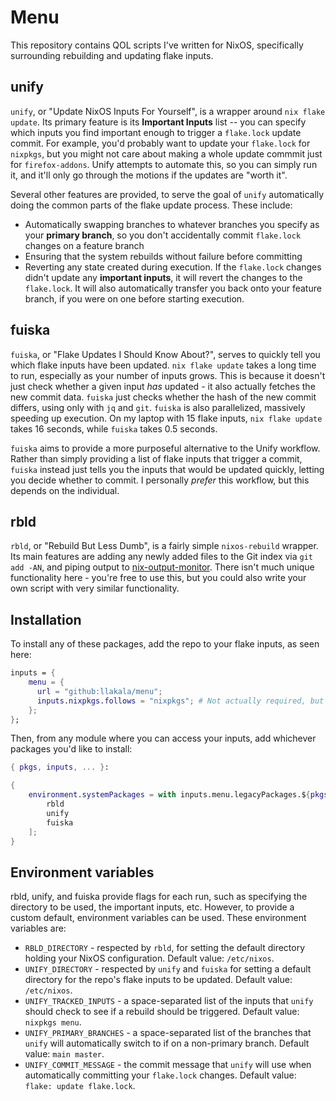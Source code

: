 # Menu
This repository contains QOL scripts I've written for NixOS, specifically surrounding rebuilding and updating flake inputs.

## unify
`unify`, or "Update NixOS Inputs For Yourself", is a wrapper around `nix flake update`. Its primary feature is its **Important Inputs** list -- you can specify which inputs you find important enough to trigger a `flake.lock` update commit. For example, you'd probably want to update your `flake.lock` for `nixpkgs`, but you might not care about making a whole update commmit just for `firefox-addons`. Unify attempts to automate this, so you can simply run it, and it'll only go through the motions if the updates are "worth it".

Several other features are provided, to serve the goal of `unify` automatically doing the common parts of the flake update process. These include:
- Automatically swapping branches to whatever branches you specify as your **primary branch**, so you don't accidentally commit `flake.lock` changes on a feature branch
- Ensuring that the system rebuilds without failure before committing
- Reverting any state created during execution. If the `flake.lock` changes didn't update any **important inputs**, it will revert the changes to the `flake.lock`. It will also automatically transfer you back onto your feature branch, if you were on one before starting execution.

## fuiska
`fuiska`, or "Flake Updates I Should Know About?", serves to quickly tell you which flake inputs have been updated. `nix flake update` takes a long time to run, especially as your number of inputs grows. This is because it doesn't just check whether a given input *has* updated - it also actually fetches the new commit data. `fuiska` just checks whether the hash of the new commit differs, using only with `jq` and `git`. `fuiska` is also parallelized, massively speeding up execution. On my laptop with 15 flake inputs, `nix flake update` takes 16 seconds, while `fuiska` takes 0.5 seconds.

`fuiska` aims to provide a more purposeful alternative to the Unify workflow. Rather than simply providing a list of flake inputs that trigger a commit, `fuiska` instead just tells you the inputs that would be updated quickly, letting you decide whether to commit. I personally *prefer* this workflow, but this depends on the individual.

## rbld
`rbld`, or "Rebuild But Less Dumb", is a fairly simple `nixos-rebuild` wrapper. Its main features are adding any newly added files to the Git index via `git add -AN`, and piping output to [nix-output-monitor](https://github.com/maralorn/nix-output-monitor). There isn't much unique functionality here - you're free to use this, but you could also write your own script with very similar functionality.

## Installation
To install any of these packages, add the repo to your flake inputs, as seen here:
```nix
inputs = {
    menu = {
      url = "github:llakala/menu";
      inputs.nixpkgs.follows = "nixpkgs"; # Not actually required, but good for preventing lockfile bloat. Expects any fairly recent unstable nixpkgs
    };
};
```
Then, from any module where you can access your inputs, add whichever packages you'd like to install:
```nix
{ pkgs, inputs, ... }:

{
    environment.systemPackages = with inputs.menu.legacyPackages.${pkgs.system}; [
        rbld
        unify
        fuiska
    ];
}
```

## Environment variables
rbld, unify, and fuiska provide flags for each run, such as specifying the directory to be used, the important inputs, etc. However, to provide a custom default, environment variables can be used.
These environment variables are:
- `RBLD_DIRECTORY` - respected by `rbld`, for setting the default directory holding your NixOS configuration. Default value: `/etc/nixos`.
- `UNIFY_DIRECTORY` - respected by `unify` and `fuiska` for setting a default directory for the repo's flake inputs to be updated. Default value: `/etc/nixos`.
- `UNIFY_TRACKED_INPUTS` - a space-separated list of the inputs that `unify` should check to see if a rebuild should be triggered. Default value: `nixpkgs menu`.
- `UNIFY_PRIMARY_BRANCHES` - a space-separated list of the branches that `unify` will automatically switch to if on a non-primary branch. Default value: `main master`.
- `UNIFY_COMMIT_MESSAGE` - the commit message that `unify` will use when automatically committing your `flake.lock` changes. Default value: `flake: update flake.lock`.
